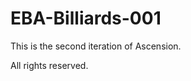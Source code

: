 EBA-Billiards-001
=================

This is the second iteration of Ascension.

All rights reserved.